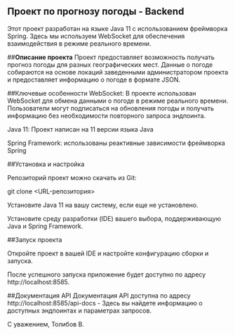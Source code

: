 ## Проект по прогнозу погоды - Backend

Этот проект разработан на языке Java 11 с использованием фреймворка Spring. Здесь мы используем WebSocket для обеспечения взаимодействия в режиме реального времени.

##****Описание проекта****
Проект предоставляет возможность получать прогноз погоды для разных географических мест.
Данные о погоде собираются на основе локаций заведенными администратором проекта и предоставляет информацию о погоде в формате JSON.

##Ключевые особенности
WebSocket: В проекте использован WebSocket для обмена данными о погоде в режиме реального времени. 
Пользователи могут подписаться на обновления погоды и получать информацию без необходимости повторного запроса эндпоинта.

Java 11: Проект написан на 11 версии языка Java

Spring Framework: использованы реактивные зависимости фреймворка Spring

##Установка и настройка

Репозиторий проект можно скачать из Git:

git clone <URL-репозитория>

Установите Java 11 на вашу систему, если еще не установлено.

Установите среду разработки (IDE) вашего выбора, поддерживающую Java и Spring Framework.

##Запуск проекта

Откройте проект в вашей IDE и настройте конфигурацию сборки и запуска.

После успешного запуска приложение будет доступно по адресу http://localhost:8585.

##Документация API
Документация API доступна по адресу http://localhost:8585/api-docs - 
Здесь вы найдете информацию о доступных эндпоинтах и параметрах запросов.

С уважением,
Толибов В.




